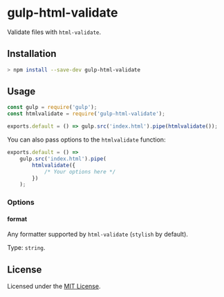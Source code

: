 # gulp-html-validate

Validate files with `html-validate`.

## Installation

```sh
> npm install --save-dev gulp-html-validate
```

## Usage

```js
const gulp = require('gulp');
const htmlvalidate = require('gulp-html-validate');

exports.default = () => gulp.src('index.html').pipe(htmlvalidate());
```

You can also pass options to the `htmlvalidate` function:

```js
exports.default = () =>
	gulp.src('index.html').pipe(
		htmlvalidate({
			/* Your options here */
		})
	);
```

### Options

#### format

Any formatter supported by `html-validate` (`stylish` by default).

Type: `string`.

## License

Licensed under the [MIT License](./LICENSE).
